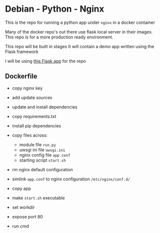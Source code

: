 # Debian - Python - Nginx

This is the repo for running a python app under `nginx` in a docker container

Many of the docker repo's out there use flask local server in their images.
This repo is for a more production ready environment.

This repo will be built in stages
It will contain a demo app written using the Flask framework

I will be using [this Flask app](http://code.tutsplus.com/tutorials/an-introduction-to-pythons-flask-framework--net-28822) for the repo

## Dockerfile
 * copy nginx key
 * add update sources
 * update and install dependencies
 * copy requirements.txt
 * install pip dependencies
 * copy files across:
    * module file `run.py`
    * uwsgi ini file `uwsgi.ini`
    * nginx config file `app.conf`
    * starting script `start.sh`

* rm nginx default configuration
* simlink `app.conf` to nginx configuration `/etc/nginx/conf.d/`
* copy app
* make `start.sh` executable
* set workdir
* expose port 80
* run cmd